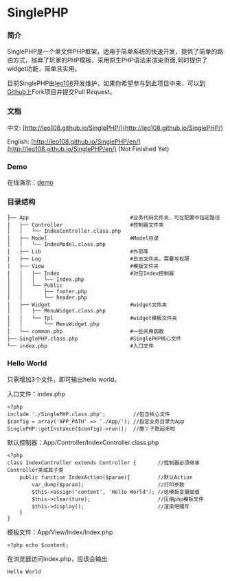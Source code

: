 # SinglePHP

### 简介

SinglePHP是一个单文件PHP框架，适用于简单系统的快速开发，提供了简单的路由方式，抛弃了坑爹的PHP模板，采用原生PHP语法来渲染页面,同时提供了widget功能，简单且实用。

目前SinglePHP由[leo108](http://leo108.com)开发维护，如果你希望参与到此项目中来，可以到[Github](https://github.com/leo108/SinglePHP)上Fork项目并提交Pull Request。

### 文档

中文: [http://leo108.github.io/SinglePHP/](http://leo108.github.io/SinglePHP/)

English: [http://leo108.github.io/SinglePHP/en/](http://leo108.github.io/SinglePHP/en/) (Not Finished Yet)

### Demo

在线演示：[demo](http://singlephp.sinaapp.com)

### 目录结构

    ├── App                                 #业务代码文件夹，可在配置中指定路径
    │   ├── Controller                      #控制器文件夹
    │   │   └── IndexController.class.php
    │   ├── Model                           #Model目录
    │   │   └── IndexModel.class.php
    │   ├── Lib                             #外部库
    │   ├── Log                             #日志文件夹，需要写权限
    │   ├── View                            #模板文件夹
    │   │   ├── Index                       #对应Index控制器
    │   │   │   └── Index.php
    │   │   └── Public
    │   │       ├── footer.php
    │   │       └── header.php
    │   ├── Widget                          #widget文件夹
    │   │   ├── MenuWidget.class.php
    │   │   └── Tpl                         #widget模板文件夹
    │   │       └── MenuWidget.php
    │   └── common.php                      #一些共用函数
    ├── SinglePHP.class.php                 #SinglePHP核心文件
    └── index.php                           #入口文件
    
### Hello World

只需增加3个文件，即可输出hello world。

入口文件：index.php

    <?php
    include './SinglePHP.class.php';         //包含核心文件
    $config = array('APP_PATH' => './App/'); //指定业务目录为App
    SinglePHP::getInstance($config)->run();  //撒丫子跑起来啦
    
默认控制器：App/Controller/IndexController.class.php

    <?php
    class IndexController extends Controller {       //控制器必须继承Controller类或其子类
        public function IndexAction($param){         //默认Action
            var_dump($param);                        //打印参数
            $this->assign('content', 'Hello World'); //给模板变量赋值
            $this->clear(ture);                      //压缩php模板文件
            $this->display();                        //渲染吧骚年
        }
    }
    
模板文件：App/View/Index/Index.php

    <?php echo $content;
    
在浏览器访问index.php，应该会输出

    Hello World
